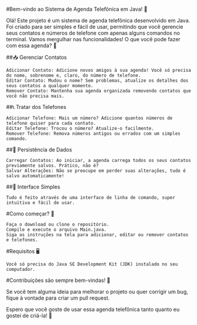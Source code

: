 #Bem-vindo ao Sistema de Agenda Telefônica em Java! 📒

Olá! Este projeto é um sistema de agenda telefônica desenvolvido em Java. Foi criado para ser simples e fácil de usar, permitindo que você gerencie seus contatos e números de telefone com apenas alguns comandos no terminal. Vamos mergulhar nas funcionalidades!
O que você pode fazer com essa agenda? 🌟

##📥 Gerenciar Contatos

    Adicionar Contato: Adicione novos amigos à sua agenda! Você só precisa do nome, sobrenome e, claro, do número de telefone.
    Editar Contato: Mudou o nome? Sem problemas, atualize os detalhes dos seus contatos a qualquer momento.
    Remover Contato: Mantenha sua agenda organizada removendo contatos que você não precisa mais.

##📞 Tratar dos Telefones

    Adicionar Telefone: Mais um número? Adicione quantos números de telefone quiser para cada contato.
    Editar Telefone: Trocou o número? Atualize-o facilmente.
    Remover Telefone: Remova números antigos ou errados com um simples comando.

##💾 Persistência de Dados

    Carregar Contatos: Ao iniciar, a agenda carrega todos os seus contatos previamente salvos. Prático, não é?
    Salvar Alterações: Não se preocupe em perder suas alterações, tudo é salvo automaticamente!

##👀 Interface Simples

    Tudo é feito através de uma interface de linha de comando, super intuitiva e fácil de usar.

#Como começar? 🚀

    Faça o download ou clone o repositório.
    Compile e execute o arquivo Main.java.
    Siga as instruções na tela para adicionar, editar ou remover contatos e telefones.

#Requisitos 🖥️

    Você só precisa do Java SE Development Kit (JDK) instalado no seu computador.

#Contribuições são sempre bem-vindas! 🤝

Se você tem alguma ideia para melhorar o projeto ou quer corrigir um bug, fique à vontade para criar um pull request.

Espero que você goste de usar essa agenda telefônica tanto quanto eu gostei de criá-la! 🎉
